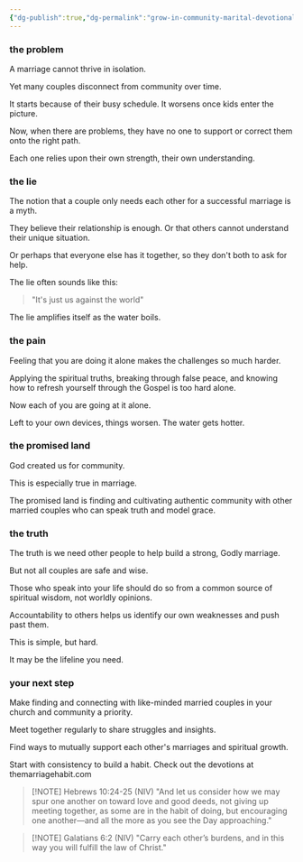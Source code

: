 ```yaml
---
{"dg-publish":true,"dg-permalink":"grow-in-community-marital-devotional","permalink":"/grow-in-community-marital-devotional/","metatags":{"description":"some description","og:image":"https://example.com/someimage.png"},"created":"2023-04-05T20:10:13.594-07:00"}
---
```




### the problem
A marriage cannot thrive in isolation. 

Yet many couples disconnect from community over time.

It starts because of their busy schedule.  It worsens once kids enter the picture.

Now, when there are problems, they have no one to support or correct them onto the right path.

Each one relies upon their own strength, their own understanding.

### the lie
The notion that a couple only needs each other for a successful marriage is a myth. 

They believe their relationship is enough. Or that others cannot understand their unique situation.

Or perhaps that everyone else has it together, so they don't both to ask for help.

The lie often sounds like this:

> "It's just us against the world"

The lie amplifies itself as the water boils.

### the pain
Feeling that you are doing it alone makes the challenges so much harder.

Applying the spiritual truths, breaking through false peace, and knowing how to refresh yourself through the Gospel is too hard alone.

Now each of you are going at it alone.  

Left to your own devices, things worsen.  The water gets hotter.

### the promised land
God created us for community.

This is especially true in marriage. 

The promised land is finding and cultivating authentic community with other married couples who can speak truth and model grace.

### the truth
The truth is we need other people to help build a strong, Godly marriage. 

But not all couples are safe and wise.

Those who speak into your life should do so from a common source of spiritual wisdom, not worldly opinions.

Accountability to others helps us identify our own weaknesses and push past them. 

This is simple, but hard.

It may be the lifeline you need.

### your next step
Make finding and connecting with like-minded married couples in your church and community a priority. 

Meet together regularly to share struggles and insights.

Find ways to mutually support each other's marriages and spiritual growth. 

Start with consistency to build a habit.  Check out the devotions at themarriagehabit.com


> [!NOTE] Hebrews 10:24-25 (NIV)
> "And let us consider how we may spur one another on toward love and good deeds, not giving up meeting together, as some are in the habit of doing, but encouraging one another—and all the more as you see the Day approaching."

> [!NOTE] Galatians 6:2 (NIV)
> "Carry each other’s burdens, and in this way you will fulfill the law of Christ."

